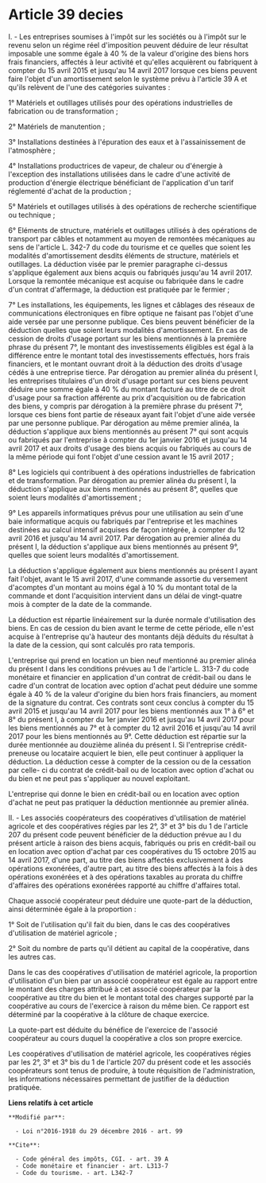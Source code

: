 # Article 39 decies

I. - Les entreprises soumises à l'impôt sur les sociétés ou à l'impôt sur le revenu selon un régime réel d'imposition peuvent
déduire de leur résultat imposable une somme égale à 40 % de la valeur d'origine des biens hors frais financiers, affectés à
leur activité et qu'elles acquièrent ou fabriquent à compter du 15 avril 2015 et jusqu'au 14 avril 2017 lorsque ces biens
peuvent faire l'objet d'un amortissement selon le système prévu à l'article 39 A et qu'ils relèvent de l'une des catégories
suivantes : 

1° Matériels et outillages utilisés pour des opérations industrielles de fabrication ou de transformation ; 

2° Matériels de manutention ; 

3° Installations destinées à l'épuration des eaux et à l'assainissement de l'atmosphère ; 

4° Installations productrices de vapeur, de chaleur ou d'énergie à l'exception des installations utilisées dans le cadre
d'une activité de production d'énergie électrique bénéficiant de l'application d'un tarif réglementé d'achat de la
production ; 

5° Matériels et outillages utilisés à des opérations de recherche scientifique ou technique ; 

6° Eléments de structure, matériels et outillages utilisés à des opérations de transport par câbles et notamment au moyen de
remontées mécaniques au sens de l'article L. 342-7 du code du tourisme et ce quelles que soient les modalités d'amortissement
desdits éléments de structure, matériels et outillages. La déduction visée par le premier paragraphe ci-dessus s'applique
également aux biens acquis ou fabriqués jusqu'au 14 avril 2017. Lorsque la remontée mécanique est acquise ou fabriquée dans
le cadre d'un contrat d'affermage, la déduction est pratiquée par le fermier ; 

7° Les installations, les équipements, les lignes et câblages des réseaux de communications électroniques en fibre optique ne
faisant pas l'objet d'une aide versée par une personne publique. Ces biens peuvent bénéficier de la déduction quelles que
soient leurs modalités d'amortissement. En cas de cession de droits d'usage portant sur les biens mentionnés à la première
phrase du présent 7°, le montant des investissements éligibles est égal à la différence entre le montant total des
investissements effectués, hors frais financiers, et le montant ouvrant droit à la déduction des droits d'usage cédés à une
entreprise tierce. Par dérogation au premier alinéa du présent I, les entreprises titulaires d'un droit d'usage portant sur
ces biens peuvent déduire une somme égale à 40 % du montant facturé au titre de ce droit d'usage pour sa fraction afférente
au prix d'acquisition ou de fabrication des biens, y compris par dérogation à la première phrase du présent 7°, lorsque ces
biens font partie de réseaux ayant fait l'objet d'une aide versée par une personne publique. Par dérogation au même premier
alinéa, la déduction s'applique aux biens mentionnés au présent 7° qui sont acquis ou fabriqués par l'entreprise à compter du
1er janvier 2016 et jusqu'au 14 avril 2017 et aux droits d'usage des biens acquis ou fabriqués au cours de la même période
qui font l'objet d'une cession avant le 15 avril 2017 ;

8° Les logiciels qui contribuent à des opérations industrielles de fabrication et de transformation. Par dérogation au
premier alinéa du présent I, la déduction s'applique aux biens mentionnés au présent 8°, quelles que soient leurs modalités
d'amortissement ; 

9° Les appareils informatiques prévus pour une utilisation au sein d'une baie informatique acquis ou fabriqués par
l'entreprise et les machines destinées au calcul intensif acquises de façon intégrée, à compter du 12 avril 2016 et jusqu'au
14 avril 2017. Par dérogation au premier alinéa du présent I, la déduction s'applique aux biens mentionnés au présent 9°,
quelles que soient leurs modalités d'amortissement.

La déduction s'applique également aux biens mentionnés au présent I  ayant fait l'objet, avant le 15 avril 2017, d'une
commande assortie du  versement d'acomptes d'un montant au moins égal à 10 % du montant total  de la commande et dont
l'acquisition intervient dans un délai de  vingt-quatre mois à compter de la date de la commande. 

La déduction est répartie linéairement sur la durée normale d'utilisation des biens. En cas de cession du bien avant le terme
de cette période, elle n'est acquise à l'entreprise qu'à hauteur des montants déjà déduits du résultat à la date de la
cession, qui sont calculés pro rata temporis. 

L'entreprise qui prend en location un bien neuf mentionné au premier alinéa du présent I dans les conditions prévues au 1 de
l'article L. 313-7 du code monétaire et financier en application d'un contrat de crédit-bail ou dans le cadre d'un contrat de
location avec option d'achat peut déduire une somme égale à 40 % de la valeur d'origine du bien hors frais financiers, au
moment de la signature du contrat. Ces contrats sont ceux conclus à compter du 15 avril 2015 et jusqu'au 14 avril 2017 pour
les biens mentionnés aux 1° à 6° et 8° du présent I, à compter du 1er janvier 2016 et jusqu'au 14 avril 2017 pour les biens
mentionnés au 7° et à compter du 12 avril 2016 et jusqu'au 14 avril 2017 pour les biens mentionnés au 9°. Cette déduction est
répartie sur la durée mentionnée au douzième alinéa du présent I. Si l'entreprise crédit-preneuse ou locataire acquiert le
bien, elle peut continuer à appliquer la déduction. La déduction cesse à compter de la cession ou de la cessation par celle-
ci du contrat de crédit-bail ou de location avec option d'achat ou du bien et ne peut pas s'appliquer au nouvel exploitant. 

L'entreprise qui donne le bien en crédit-bail ou en location avec option d'achat ne peut pas pratiquer la déduction
mentionnée au premier alinéa. 

II. - Les associés coopérateurs des coopératives d'utilisation de matériel agricole et des coopératives régies par les 2°, 3°
et 3° bis du 1 de l'article 207 du présent code peuvent bénéficier de la déduction prévue au I du présent article à raison
des biens acquis, fabriqués ou pris en crédit-bail ou en location avec option d'achat par ces coopératives du 15 octobre 2015
au 14 avril 2017, d'une part, au titre des biens affectés exclusivement à des opérations exonérées, d'autre part, au titre
des biens affectés à la fois à des opérations exonérées et à des opérations taxables au prorata du chiffre d'affaires des
opérations exonérées rapporté au chiffre d'affaires total. 

Chaque associé coopérateur peut déduire une quote-part de la déduction, ainsi déterminée égale à la proportion : 

1° Soit de l'utilisation qu'il fait du bien, dans le cas des coopératives d'utilisation de matériel agricole ; 

2° Soit du nombre de parts qu'il détient au capital de la coopérative, dans les autres cas. 

Dans le cas des coopératives d'utilisation de matériel agricole, la proportion d'utilisation d'un bien par un associé
coopérateur est égale au rapport entre le montant des charges attribué à cet associé coopérateur par la coopérative au titre
du bien et le montant total des charges supporté par la coopérative au cours de l'exercice à raison du même bien. Ce rapport
est déterminé par la coopérative à la clôture de chaque exercice. 

La quote-part est déduite du bénéfice de l'exercice de l'associé coopérateur au cours duquel la coopérative a clos son propre
exercice. 

Les coopératives d'utilisation de matériel agricole, les coopératives régies par les 2°, 3° et 3° bis du 1 de l'article 207
du présent code et les associés coopérateurs sont tenus de produire, à toute réquisition de l'administration, les
informations nécessaires permettant de justifier de la déduction pratiquée.

**Liens relatifs à cet article**

	**Modifié par**:

	  - Loi n°2016-1918 du 29 décembre 2016 - art. 99

	**Cite**:

	  - Code général des impôts, CGI. - art. 39 A
	  - Code monétaire et financier - art. L313-7
	  - Code du tourisme. - art. L342-7
